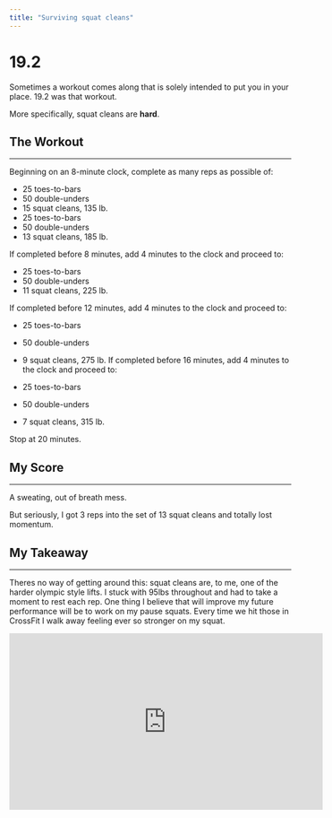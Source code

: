 ```yaml
---
title: "Surviving squat cleans"
---
```


# 19.2

Sometimes a workout comes along that is solely intended to put you in your place. 19.2 was that workout. 

More specifically, squat cleans are **hard**.



## The Workout

-----

Beginning on an 8-minute clock, complete as many reps as possible of:
- 25 toes-to-bars
- 50 double-unders
- 15 squat cleans, 135 lb.
- 25 toes-to-bars
- 50 double-unders
- 13 squat cleans, 185 lb.

If completed before 8 minutes, add 4 minutes to the clock and proceed to:
- 25 toes-to-bars
- 50 double-unders
- 11 squat cleans, 225 lb.

If completed before 12 minutes, add 4 minutes to the clock and proceed to:
- 25 toes-to-bars
- 50 double-unders
- 9 squat cleans, 275 lb.
If completed before 16 minutes, add 4 minutes to the clock and proceed to:

- 25 toes-to-bars
- 50 double-unders
- 7 squat cleans, 315 lb.

Stop at 20 minutes.



## My Score

-----

A sweating, out of breath mess.

But seriously, I got 3 reps into the set of 13 squat cleans and totally lost momentum.



## My Takeaway

-----

Theres no way of getting around this: squat cleans are, to me, one of the harder olympic style lifts. I stuck with 95lbs throughout and had to take a moment to rest each rep. One thing I believe that will improve my future performance will be to work on my pause squats. Every time we hit those in CrossFit I walk away feeling ever so stronger on my squat. 



<iframe width="560" height="315" src="https://www.youtube.com/embed/X1l-H0L1m2k" frameborder="0" allow="accelerometer; autoplay; encrypted-media; gyroscope; picture-in-picture" allowfullscreen></iframe>